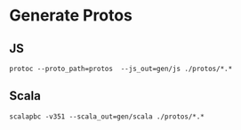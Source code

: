 # Generate Protos
## JS
`protoc --proto_path=protos  --js_out=gen/js ./protos/*.*`

## Scala
`scalapbc -v351 --scala_out=gen/scala ./protos/*.*`
